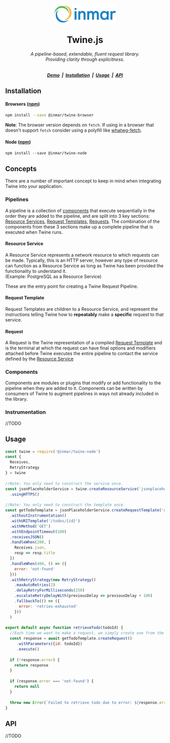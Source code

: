 <h1 align="center">
  <img align="center" width="200" src="./assets/inmar-logo-transparent.png" alt="Inmar Inc. Logo"><br/><br/>
  Twine.js
</h1>

<h6 align="center">
  A pipeline-based, extendable, fluent request library.
  <br />
  Providing clarity through explicitness.
</h6>

<h5 align="center">
  <a href="http://inmar.github.io/patience_js/">Demo</a> &nbsp;|&nbsp; 
  <a href="#installation">Installation</a> &nbsp;|&nbsp; 
  <a href="#usage">Usage</a> &nbsp;|&nbsp;
  <a href="#api">API</a>  
</h5>

## Installation

#### Browsers ([npm](https://www.npmjs.com/package/@inmar/twine-browser))
```sh
npm install --save @inmar/twine-browser
```
<b>Note</b>: The browser version depends on `fetch`. If using in a browser that doesn't support `fetch` consider using a polyfill like [whatwg-fetch](https://github.com/github/fetch).

#### Node ([npm](https://www.npmjs.com/package/@inmar/twine-node))
```
npm install --save @inmar/twine-node
```

## Concepts
There are a number of important concept to keep in mind when integrating Twine into your application.

### Pipelines
A pipeline is a collection of [components](#Components) that execute sequentially in the order they are added to the pipeline, 
and are split into 3 key sections: [Resource Services](#Resource-Service), [Request Templates](#Request-Template), [Requests](#Request).
The combination of the components from these 3 sections make up a complete pipeline that is executed when Twine runs.

#### Resource Service
A Resource Service represents a network resource to which requests can be made. 
Typically, this is an HTTP server, however any type of resource can function as a Resource Service as long as Twine has been provided the functionality to understand it.
<br />(Example: PostgreSQL as a Resource Service)

These are the entry point for creating a Twine Request Pipeline.

#### Request Template
Request Templates are children to a Resource Service, and represent the instructions telling Twine how to **repeatably** make a **specific** request to that service.

#### Request
A Request is the Twine representation of a compiled [Request Template](#Request-Template) and is the terminal at which the request can have final options
and modifiers attached before Twine executes the entire pipeline to contact the service defined by the [Resource Service](#Resource-Service)

### Components
Components are modules or plugins that modify or add functionality to the pipeline when they are added to it.
Components can be written by consumers of Twine to augment pipelines in ways not already included in the library.

### Instrumentation
//TODO

## Usage
```js
const twine = require('@inmar/twine-node')
const {
  Receives,
  RetryStrategy
} = twine

//Note: You only need to construct the service once.
const jsonPlaceholderService = twine.createResourceService('jsonplaceholder.typicode.com')
  .usingHTTPS()

//Note: You only need to construct the template once.
const getTodoTemplate = jsonPlaceholderService.createRequestTemplate('get-todo')
  .withoutInstrumentation()
  .withURITemplate('/todos/{id}')
  .withMethod('GET')
  .withEndpointTimeout(100)
  .receivesJSON()
  .handleWhen(200, [
    Receives.json,
    resp => resp.title
  ])
  .handleWhen(404, () => ({
    error: 'not-found'
  }))
  .withRetryStrategy(new RetryStrategy()
    .maxAutoRetries(2)
    .delayRetryForMilliseconds(250)
    .escalateRetryDelayWith(previousDelay => previousDelay + 100)
    .fallbackTo(() => ({ 
      error: 'retries-exhausted'
    }))
  )

export default async function retrieveTodo(todoId) {
  //Each time we want to make a request, we simply create one from the template and execute it.
  const response = await getTodoTemplate.createRequest()
     .withParameters({id: todoId})
     .execute()
 
  if (!response.error) {
    return response
  }
  
  if (response.error === 'not-found') {
    return null
  }
  
  throw new Error(`Failed to retrieve todo due to error: ${response.error}` )
}
```

## API
//TODO
